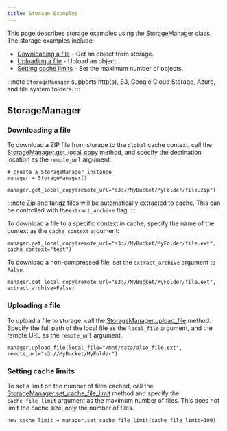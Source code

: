 ```yaml
---
title: Storage Examples
---
```


This page describes storage examples using the [StorageManager](../../references/sdk/storage.md) 
class. The storage examples include:

* [Downloading a file](#downloading-a-file) - Get an object from storage.
* [Uploading a file](#uploading-a-file) - Upload an object.
* [Setting cache limits](#setting-cache-limits) - Set the maximum number of objects.

:::note 
`StorageManager` supports http(s), S3, Google Cloud Storage, Azure, and file system folders.
:::

## StorageManager


### Downloading a file

To download a ZIP file from storage to the `global` cache context, call the [StorageManager.get_local_copy](../../references/sdk/storage.md#storagemanagerget_local_copy) 
method, and specify the destination location as the `remote_url` argument:

    # create a StorageManager instance
    manager = StorageManager()
    
    manager.get_local_copy(remote_url="s3://MyBucket/MyFolder/file.zip")

:::note
Zip and tar.gz files will be automatically extracted to cache. This can be controlled with the`extract_archive` flag.
:::

To download a file to a specific context in cache, specify the name of the context as the `cache_context` argument:

    manager.get_local_copy(remote_url="s3://MyBucket/MyFolder/file.ext", cache_context="test")

To download a non-compressed file, set the `extract_archive` argument to `False`. 

    manager.get_local_copy(remote_url="s3://MyBucket/MyFolder/file.ext", extract_archive=False)


### Uploading a file

To upload a file to storage, call the [StorageManager.upload_file](../../references/sdk/storage.md#storagemanagerupload_file) 
method. Specify the full path of the local file as the `local_file` argument, and the remote URL as the `remote_url` 
argument.

    manager.upload_file(local_file="/mnt/data/also_file.ext", remote_url="s3://MyBucket/MyFolder")


### Setting cache limits

To set a limit on the number of files cached, call the [StorageManager.set_cache_file_limit](../../references/sdk/storage.md#storagemanagerset_cache_file_limit) 
method and specify the `cache_file_limit` argument as the maximum number of files. This does not limit the cache size, 
only the number of files.

    new_cache_limit = manager.set_cache_file_limit(cache_file_limit=100)
